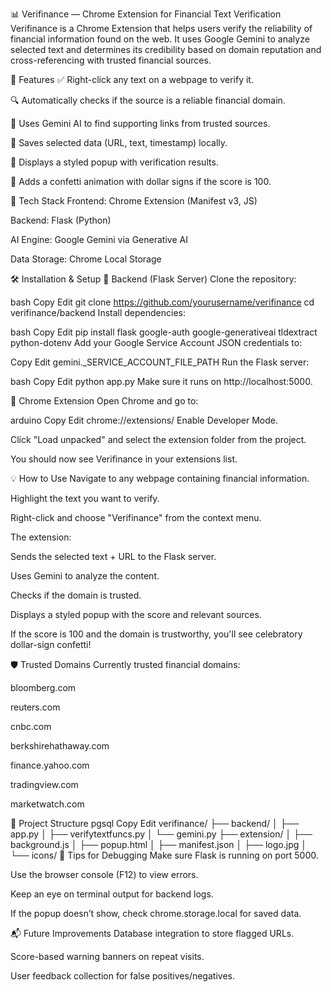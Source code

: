 📊 Verifinance — Chrome Extension for Financial Text Verification
Verifinance is a Chrome Extension that helps users verify the reliability of financial information found on the web. 
It uses Google Gemini to analyze selected text and determines its credibility based on domain reputation and 
cross-referencing with trusted financial sources.

🚀 Features
✅ Right-click any text on a webpage to verify it.

🔍 Automatically checks if the source is a reliable financial domain.

🧠 Uses Gemini AI to find supporting links from trusted sources.

💾 Saves selected data (URL, text, timestamp) locally.

🎉 Displays a styled popup with verification results.

💸 Adds a confetti animation with dollar signs if the score is 100.

🧠 Tech Stack
Frontend: Chrome Extension (Manifest v3, JS)

Backend: Flask (Python)

AI Engine: Google Gemini via Generative AI

Data Storage: Chrome Local Storage

🛠️ Installation & Setup
🔌 Backend (Flask Server)
Clone the repository:

bash
Copy
Edit
git clone https://github.com/yourusername/verifinance
cd verifinance/backend
Install dependencies:

bash
Copy
Edit
pip install flask google-auth google-generativeai tldextract python-dotenv
Add your Google Service Account JSON credentials to:

Copy
Edit
gemini._SERVICE_ACCOUNT_FILE_PATH
Run the Flask server:

bash
Copy
Edit
python app.py
Make sure it runs on http://localhost:5000.

🧩 Chrome Extension
Open Chrome and go to:

arduino
Copy
Edit
chrome://extensions/
Enable Developer Mode.

Click "Load unpacked" and select the extension folder from the project.

You should now see Verifinance in your extensions list.

💡 How to Use
Navigate to any webpage containing financial information.

Highlight the text you want to verify.

Right-click and choose "Verifinance" from the context menu.

The extension:

Sends the selected text + URL to the Flask server.

Uses Gemini to analyze the content.

Checks if the domain is trusted.

Displays a styled popup with the score and relevant sources.

If the score is 100 and the domain is trustworthy, you'll see celebratory dollar-sign confetti!

🛡️ Trusted Domains
Currently trusted financial domains:

bloomberg.com

reuters.com

cnbc.com

berkshirehathaway.com

finance.yahoo.com

tradingview.com

marketwatch.com

📂 Project Structure
pgsql
Copy
Edit
verifinance/
├── backend/
│   ├── app.py
│   ├── verifytextfuncs.py
│   └── gemini.py
├── extension/
│   ├── background.js
│   ├── popup.html
│   ├── manifest.json
│   ├── logo.jpg
│   └── icons/
🧪 Tips for Debugging
Make sure Flask is running on port 5000.

Use the browser console (F12) to view errors.

Keep an eye on terminal output for backend logs.

If the popup doesn’t show, check chrome.storage.local for saved data.

📬 Future Improvements
Database integration to store flagged URLs.

Score-based warning banners on repeat visits.

User feedback collection for false positives/negatives.

